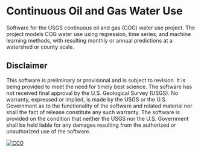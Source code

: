 # Continuous Oil and Gas Water Use
Software for the USGS continuous oil and gas (COG) water use project. The project models COG water use using regression, time series, and machine learning methods, with resulting monthly or annual predictions at a watershed or county scale.

## Disclaimer
This software is preliminary or provisional and is subject to revision. It is being provided to meet the need for timely best science. The software has not received final approval by the U.S. Geological Survey (USGS). No warranty, expressed or implied, is made by the USGS or the U.S. Government as to the functionality of the software and related material nor shall the fact of release constitute any such warranty. The software is provided on the condition that neither the USGS nor the U.S. Government shall be held liable for any damages resulting from the authorized or unauthorized use of the software.

[![CC0](https://licensebuttons.net/p/zero/1.0/88x31.png)](https://creativecommons.org/publicdomain/zero/1.0/)
